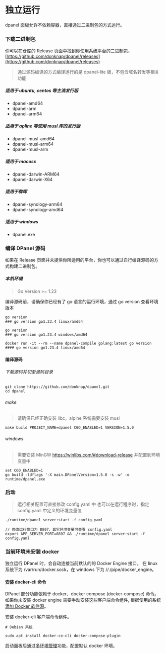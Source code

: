# 独立运行

dpanel 面板允许不依赖容器，直接通过二进制包的方式运行。

### 下载二进制包

你可以在仓库的 Release 页面中找到你使用系统平台的二进制包，[https://github.com/donknap/dpanel/releases](https://github.com/donknap/dpanel/releases)

> 通过源码编译的方式编译运行的是 dpanel-lite 版，不包含域名转发等相关功能

##### 适用于 ubuntu, centos 等主流发行版

- dpanel-amd64 
- dpanel-arm
- dpanel-arm64

##### 适用于 apline 等使用 musl 库的发行版 
- dpanel-musl-amd64
- dpanel-musl-arm64
- dpanel-musl-arm

##### 适用于 macosx 

- dpanel-darwin-ARM64
- dpanel-darwin-X64

##### 适用于群晖

- dpanel-synology-arm64 
- dpanel-synology-amd64 

##### 适用于 windows

- dpanel.exe 


### 编译 DPanel 源码

如果在 Release 页面并未提供你所适用的平台，你也可以通过自行编译源码的方式构建二进制包。

##### 本机环境

> Go Version >= 1.23

编译源码前，请确保你已经有了 go 语言的运行环境，通过 go version 查看环境版本

```
go version
### go version go1.23.4 linux/amd64
```

```
go version
### go version go1.23.4 windows/amd64
```

```
docker run -it --rm --name dpanel-compile golang:latest go version
#### go version go1.23.4 linux/amd64
```

#### 编译源码

###### 下载源码并切至源码目录

```
git clone https://github.com/donknap/dpanel.git
cd dpanel
```

###### make 

> 请确保已经正确安装 libc，alpine 系统需要安装 musl

```
make build PROJECT_NAME=dpanel CGO_ENABLED=1 VERSION=1.5.0
```

###### windows 

> 需要安装 MinGW https://winlibs.com/#download-release 并配置到环境变量中

```
set CGO_ENABLED=1
go build -ldflags '-X main.DPanelVersion=1.5.0 -s -w' -o runtime/dpanel.exe
```

### 启动

> 运行相关配置可直接修改 config.yaml 中
> 也可以在运行程序时，指定 config.yaml 中定义的环境变量值

```
./runtime/dpanel server:start -f config.yaml
```

```
// 修改运行端口为 8807，其它环境变量可查看 config.yaml 
export APP_SERVER_PORT=8807 && ./runtime/dpanel server:start -f config.yaml
```

### 当前环境未安装 docker

独立运行 DPanel 时，会自动连接当前默认的的 Docker Engine 接口。
在 linux 系统下为 /var/run/docker.sock，在 windows 下为 //./pipe/docker_engine。

#### 安装 docker-cli 命令

DPanel 部分功能依赖于 docker、docker compose (docker-compose) 命令。
如果你未安装 docker engine 需要手动安装这些客户端命令组件, 根据使用的系统 [添加 Docker 软件源](https://docs.docker.com/engine/install/debian/)。

安装 docker-cli 客户端命令组件。

```
# Debian 系统

sudo apt install docker-ce-cli docker-compose-plugin
```

启动面板后通过[多环境管理](zh-cn/manual/setting/docker-env.md)功能，配置默认 docker 环境。
